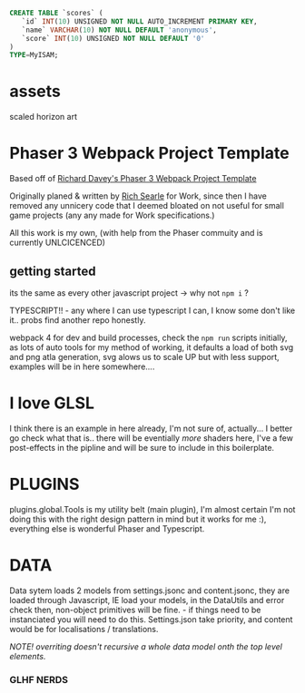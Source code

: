 ```sql
CREATE TABLE `scores` (
   `id` INT(10) UNSIGNED NOT NULL AUTO_INCREMENT PRIMARY KEY,
   `name` VARCHAR(10) NOT NULL DEFAULT 'anonymous',
   `score` INT(10) UNSIGNED NOT NULL DEFAULT '0'
)
TYPE=MyISAM;
```


# assets
scaled horizon art




# Phaser 3 Webpack Project Template

Based off of [Richard Davey's Phaser 3 Webpack Project Template](https://github.com/photonstorm/phaser3-project-template)

Originally planed & written by [Rich Searle](//hypertrifle.com) for Work, since then I have removed any unnicery code that I deemed bloated on not useful for small game projects (any any made for Work specifications.)

All this work is my own, (with help from the Phaser commuity and is currently UNLCICENCED)

## getting started
its the same as every other javascript project -> why not `npm i` ?

TYPESCRIPT!! - any where I can use typescript I can, I know some don't like it.. probs find another repo honestly.

webpack 4 for dev and build processes, check the `npm run` scripts initially, as lots of auto tools for my method of working, it defaults a load of both svg and png atla generation, svg alows us to scale UP but with less support, examples will be in here somewhere....

# I love GLSL
I think there is an example in here already, I'm not sure of, actually... I better go check what that is..
there will be eventially *more* shaders here, I've a few post-effects in the pipline and will be sure to include in this boilerplate.

# PLUGINS

plugins.global.Tools is my utility belt (main plugin), I'm almost certain I'm not doing this with the right design pattern in mind but it works for me :),  everything else is wonderful Phaser and Typescript.

# DATA

Data sytem loads 2 models from settings.jsonc and content.jsonc, they are loaded through Javascript, IE load your models, in the DataUtils and error check then, non-object primitives will be fine. - if things need to be instanciated you will need to do this. Settings.json take priority, and content would be for localisations / translations.

*NOTE! overriting doesn't recursive a whole data model onth the top level elements.*

### GLHF NERDS
